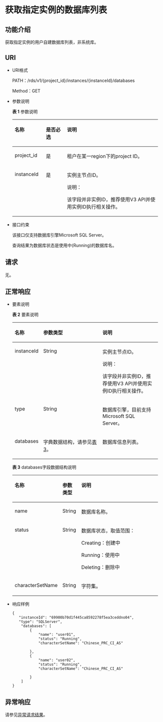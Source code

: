 # 获取指定实例的数据库列表<a name="rds_01_0001"></a>

## 功能介绍<a name="section44230431101549"></a>

获取指定实例的用户自建数据库列表，非系统库。

## URI<a name="section31729879101549"></a>

-   URI格式

    PATH：/rds/v1/\{project\_id\}/instances/\{instanceId\}/databases

    Method：GET

-   参数说明

    **表 1**  参数说明

    <a name="table23140016101549"></a>
    <table><thead align="left"><tr id="row27795795101549"><th class="cellrowborder" valign="top" width="21.43%" id="mcps1.2.4.1.1"><p id="p36866898101549"><a name="p36866898101549"></a><a name="p36866898101549"></a>名称</p>
    </th>
    <th class="cellrowborder" valign="top" width="14.48%" id="mcps1.2.4.1.2"><p id="p33428750101549"><a name="p33428750101549"></a><a name="p33428750101549"></a>是否必选</p>
    </th>
    <th class="cellrowborder" valign="top" width="64.09%" id="mcps1.2.4.1.3"><p id="p23374190101549"><a name="p23374190101549"></a><a name="p23374190101549"></a>说明</p>
    </th>
    </tr>
    </thead>
    <tbody><tr id="row14261210101549"><td class="cellrowborder" valign="top" width="21.43%" headers="mcps1.2.4.1.1 "><p id="p14307387101549"><a name="p14307387101549"></a><a name="p14307387101549"></a>project_id</p>
    </td>
    <td class="cellrowborder" valign="top" width="14.48%" headers="mcps1.2.4.1.2 "><p id="p18047737101549"><a name="p18047737101549"></a><a name="p18047737101549"></a>是</p>
    </td>
    <td class="cellrowborder" valign="top" width="64.09%" headers="mcps1.2.4.1.3 "><p id="p52580603101549"><a name="p52580603101549"></a><a name="p52580603101549"></a>租户在某一region下的project ID。</p>
    </td>
    </tr>
    <tr id="row556889316231"><td class="cellrowborder" valign="top" width="21.43%" headers="mcps1.2.4.1.1 "><p id="p284510933613"><a name="p284510933613"></a><a name="p284510933613"></a>instanceId</p>
    </td>
    <td class="cellrowborder" valign="top" width="14.48%" headers="mcps1.2.4.1.2 "><p id="p188453919365"><a name="p188453919365"></a><a name="p188453919365"></a>是</p>
    </td>
    <td class="cellrowborder" valign="top" width="64.09%" headers="mcps1.2.4.1.3 "><p id="p7417132564016"><a name="p7417132564016"></a><a name="p7417132564016"></a>实例主节点ID。</p>
    <div class="note" id="note18250133224019"><a name="note18250133224019"></a><a name="note18250133224019"></a><span class="notetitle"> 说明： </span><div class="notebody"><p id="p142501332164011"><a name="p142501332164011"></a><a name="p142501332164011"></a>该字段并非实例ID，推荐使用V3 API并使用实例ID执行相关操作。</p>
    </div></div>
    </td>
    </tr>
    </tbody>
    </table>


-   接口约束

    该接口仅支持数据库引擎Microsoft SQL Server。

    查询结果为数据库状态是使用中\(Running\)的数据库名。


## 请求<a name="section28070818101549"></a>

无。

## 正常响应<a name="section62531952101549"></a>

-   要素说明

    **表 2**  要素说明

    <a name="table37458421101549"></a>
    <table><thead align="left"><tr id="row57880533101549"><th class="cellrowborder" valign="top" width="19%" id="mcps1.2.4.1.1"><p id="p57811625101549"><a name="p57811625101549"></a><a name="p57811625101549"></a>名称</p>
    </th>
    <th class="cellrowborder" valign="top" width="41%" id="mcps1.2.4.1.2"><p id="p52230049101549"><a name="p52230049101549"></a><a name="p52230049101549"></a>参数类型</p>
    </th>
    <th class="cellrowborder" valign="top" width="40%" id="mcps1.2.4.1.3"><p id="p2775590101549"><a name="p2775590101549"></a><a name="p2775590101549"></a>说明</p>
    </th>
    </tr>
    </thead>
    <tbody><tr id="row63972357101549"><td class="cellrowborder" valign="top" width="19%" headers="mcps1.2.4.1.1 "><p id="p11130102083716"><a name="p11130102083716"></a><a name="p11130102083716"></a>instanceId</p>
    </td>
    <td class="cellrowborder" valign="top" width="41%" headers="mcps1.2.4.1.2 "><p id="p2130202073718"><a name="p2130202073718"></a><a name="p2130202073718"></a>String</p>
    </td>
    <td class="cellrowborder" valign="top" width="40%" headers="mcps1.2.4.1.3 "><p id="p14111742735"><a name="p14111742735"></a><a name="p14111742735"></a>实例主节点ID。</p>
    <div class="note" id="note6114422033"><a name="note6114422033"></a><a name="note6114422033"></a><span class="notetitle"> 说明： </span><div class="notebody"><p id="p0118422314"><a name="p0118422314"></a><a name="p0118422314"></a>该字段并非实例ID，推荐使用V3 API并使用实例ID执行相关操作。</p>
    </div></div>
    </td>
    </tr>
    <tr id="row37430221101549"><td class="cellrowborder" valign="top" width="19%" headers="mcps1.2.4.1.1 "><p id="p91308206376"><a name="p91308206376"></a><a name="p91308206376"></a>type</p>
    </td>
    <td class="cellrowborder" valign="top" width="41%" headers="mcps1.2.4.1.2 "><p id="p141303202375"><a name="p141303202375"></a><a name="p141303202375"></a>String</p>
    </td>
    <td class="cellrowborder" valign="top" width="40%" headers="mcps1.2.4.1.3 "><p id="p19130202013718"><a name="p19130202013718"></a><a name="p19130202013718"></a>数据库引擎，目前支持Microsoft SQL Server。</p>
    </td>
    </tr>
    <tr id="row64953558101549"><td class="cellrowborder" valign="top" width="19%" headers="mcps1.2.4.1.1 "><p id="p913052013370"><a name="p913052013370"></a><a name="p913052013370"></a>databases</p>
    </td>
    <td class="cellrowborder" valign="top" width="41%" headers="mcps1.2.4.1.2 "><p id="p10130152010377"><a name="p10130152010377"></a><a name="p10130152010377"></a>字典数据结构，请参见<a href="#table25388053101549">表3</a>。</p>
    </td>
    <td class="cellrowborder" valign="top" width="40%" headers="mcps1.2.4.1.3 "><p id="p71301420143711"><a name="p71301420143711"></a><a name="p71301420143711"></a>数据库信息列表。</p>
    </td>
    </tr>
    </tbody>
    </table>

    **表 3**  databases字段数据结构说明

    <a name="table25388053101549"></a>
    <table><thead align="left"><tr id="row6032865101549"><th class="cellrowborder" valign="top" width="19.189999999999998%" id="mcps1.2.4.1.1"><p id="p18900038101549"><a name="p18900038101549"></a><a name="p18900038101549"></a>名称</p>
    </th>
    <th class="cellrowborder" valign="top" width="13.13%" id="mcps1.2.4.1.2"><p id="p54508124101549"><a name="p54508124101549"></a><a name="p54508124101549"></a>参数类型</p>
    </th>
    <th class="cellrowborder" valign="top" width="67.67999999999999%" id="mcps1.2.4.1.3"><p id="p53081930101549"><a name="p53081930101549"></a><a name="p53081930101549"></a>说明</p>
    </th>
    </tr>
    </thead>
    <tbody><tr id="row7679206101549"><td class="cellrowborder" valign="top" width="19.189999999999998%" headers="mcps1.2.4.1.1 "><p id="p452214433814"><a name="p452214433814"></a><a name="p452214433814"></a>name</p>
    </td>
    <td class="cellrowborder" valign="top" width="13.13%" headers="mcps1.2.4.1.2 "><p id="p135221483820"><a name="p135221483820"></a><a name="p135221483820"></a>String</p>
    </td>
    <td class="cellrowborder" valign="top" width="67.67999999999999%" headers="mcps1.2.4.1.3 "><p id="p552294103817"><a name="p552294103817"></a><a name="p552294103817"></a>数据库名称。</p>
    </td>
    </tr>
    <tr id="row703888311359"><td class="cellrowborder" valign="top" width="19.189999999999998%" headers="mcps1.2.4.1.1 "><p id="p55226415387"><a name="p55226415387"></a><a name="p55226415387"></a>status</p>
    </td>
    <td class="cellrowborder" valign="top" width="13.13%" headers="mcps1.2.4.1.2 "><p id="p175221483815"><a name="p175221483815"></a><a name="p175221483815"></a>String</p>
    </td>
    <td class="cellrowborder" valign="top" width="67.67999999999999%" headers="mcps1.2.4.1.3 "><p id="p1652212419381"><a name="p1652212419381"></a><a name="p1652212419381"></a>数据库状态，取值范围：</p>
    <p id="p1352244123817"><a name="p1352244123817"></a><a name="p1352244123817"></a>Creating：创建中</p>
    <p id="p145221943389"><a name="p145221943389"></a><a name="p145221943389"></a>Running：使用中</p>
    <p id="p185227412384"><a name="p185227412384"></a><a name="p185227412384"></a>Deleting：删除中</p>
    </td>
    </tr>
    <tr id="row1969125743716"><td class="cellrowborder" valign="top" width="19.189999999999998%" headers="mcps1.2.4.1.1 "><p id="p352211463811"><a name="p352211463811"></a><a name="p352211463811"></a>characterSetName</p>
    </td>
    <td class="cellrowborder" valign="top" width="13.13%" headers="mcps1.2.4.1.2 "><p id="p105229414381"><a name="p105229414381"></a><a name="p105229414381"></a>String</p>
    </td>
    <td class="cellrowborder" valign="top" width="67.67999999999999%" headers="mcps1.2.4.1.3 "><p id="p1252215410384"><a name="p1252215410384"></a><a name="p1252215410384"></a>字符集。</p>
    </td>
    </tr>
    </tbody>
    </table>


-   响应样例

    ```
    {
       "instanceId": "69900b70d1f445ca8592278f5ea3ceddno04",
       "type": "SQLServer",
        "databases": [
            {
                "name": "user01",
                "status": "Running",
                "characterSetName": "Chinese_PRC_CI_AS"
                         
            },
            {
                "name": "user02",
                "status": "Running",
                "characterSetName": "Chinese_PRC_CI_AS"
    
            }
        ]
    }
    ```


## 异常响应<a name="section26140549101733"></a>

请参见[异常请求结果](异常请求结果.md)。

